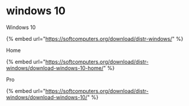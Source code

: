 # windows 10



Windows 10&#x20;

{% embed url="https://softcomputers.org/download/distr-windows/" %}

Home&#x20;

{% embed url="https://softcomputers.org/download/distr-windows/download-windows-10-home/" %}

Pro

{% embed url="https://softcomputers.org/download/distr-windows/download-windows-10/" %}
